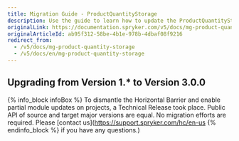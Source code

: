 ```yaml
---
title: Migration Guide - ProductQuantityStorage
description: Use the guide to learn how to update the ProductQuantityStorage module.
originalLink: https://documentation.spryker.com/v5/docs/mg-product-quantity-storage
originalArticleId: ab95f312-58be-4b1e-978b-4dbaf08f9216
redirect_from:
  - /v5/docs/mg-product-quantity-storage
  - /v5/docs/en/mg-product-quantity-storage
---
```


## Upgrading from Version 1.* to Version 3.0.0

{% info_block infoBox %}
To dismantle the Horizontal Barrier and enable partial module updates on projects, a Technical Release took place. Public API of source and target major versions are equal. No migration efforts are required. Please [contact us](https://support.spryker.com/hc/en-us
{% endinfo_block %} if you have any questions.)

